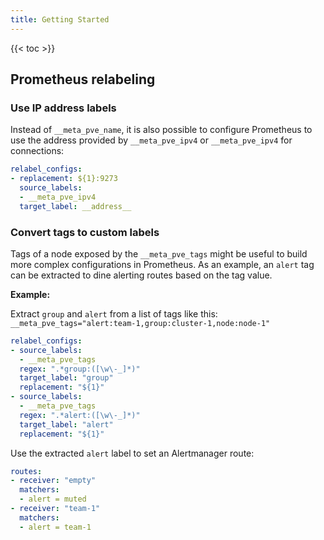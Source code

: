 ```yaml
---
title: Getting Started
---
```


{{< toc >}}

## Prometheus relabeling

### Use IP address labels

Instead of `__meta_pve_name`, it is also possible to configure Prometheus to use the address provided by `__meta_pve_ipv4` or `__meta_pve_ipv4` for connections:

```YAML
relabel_configs:
- replacement: ${1}:9273
  source_labels:
  - __meta_pve_ipv4
  target_label: __address__
```

### Convert tags to custom labels

Tags of a node exposed by the `__meta_pve_tags` might be useful to build more complex configurations in Prometheus. As an example, an `alert` tag can be extracted to dine alerting routes based on the tag value.

**Example:**

Extract `group` and `alert` from a list of tags like this: `__meta_pve_tags="alert:team-1,group:cluster-1,node:node-1"`

```YAML
relabel_configs:
- source_labels:
  - __meta_pve_tags
  regex: ".*group:([\w\-_]*)"
  target_label: "group"
  replacement: "${1}"
- source_labels:
  - __meta_pve_tags
  regex: ".*alert:([\w\-_]*)"
  target_label: "alert"
  replacement: "${1}"
```

Use the extracted `alert` label to set an Alertmanager route:

```YAML
routes:
- receiver: "empty"
  matchers:
  - alert = muted
- receiver: "team-1"
  matchers:
  - alert = team-1
```
